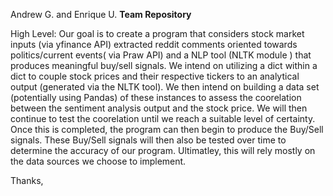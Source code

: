 
Andrew G.  and Enrique U. 
**Team Repository**

High Level:
Our goal is to create a program that considers stock market inputs (via  yfinance API)  extracted reddit comments oriented towards politics/current events( via Praw API) and a NLP tool (NLTK module ) that produces meaningful buy/sell signals. We intend on utilizing a dict within a dict to couple stock prices and their respective tickers to an analytical output (generated via the NLTK tool). We then intend on building a data set (potentially using Pandas) of these instances to assess the coorelation between the sentiment analysis output and the stock price. We will then continue to test the coorelation until we reach a suitable level of certainty. Once this is completed, the program can then begin to produce the Buy/Sell signals. These Buy/Sell signals will then also be tested over time to determine the accuracy of our program.  Ultimatley, this will rely mostly on the data sources we choose to implement.

Thanks,

